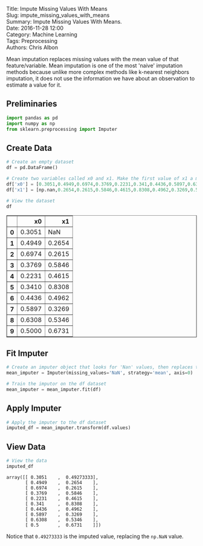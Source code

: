 Title: Impute Missing Values With Means   
Slug: impute_missing_values_with_means   
Summary: Impute Missing Values With Means.   
Date: 2016-11-28 12:00    
Category: Machine Learning   
Tags: Preprocessing  
Authors: Chris Albon

Mean imputation replaces missing values with the mean value of that feature/variable. Mean imputation is one of the most 'naive' imputation methods because unlike more complex methods like k-nearest neighbors imputation, it does not use the information we have about an observation to estimate a value for it.

## Preliminaries


```python
import pandas as pd
import numpy as np
from sklearn.preprocessing import Imputer
```

## Create Data


```python
# Create an empty dataset
df = pd.DataFrame()

# Create two variables called x0 and x1. Make the first value of x1 a missing value
df['x0'] = [0.3051,0.4949,0.6974,0.3769,0.2231,0.341,0.4436,0.5897,0.6308,0.5]
df['x1'] = [np.nan,0.2654,0.2615,0.5846,0.4615,0.8308,0.4962,0.3269,0.5346,0.6731]

# View the dataset
df
```




<div>
<table border="1" class="dataframe">
  <thead>
    <tr style="text-align: right;">
      <th></th>
      <th>x0</th>
      <th>x1</th>
    </tr>
  </thead>
  <tbody>
    <tr>
      <th>0</th>
      <td>0.3051</td>
      <td>NaN</td>
    </tr>
    <tr>
      <th>1</th>
      <td>0.4949</td>
      <td>0.2654</td>
    </tr>
    <tr>
      <th>2</th>
      <td>0.6974</td>
      <td>0.2615</td>
    </tr>
    <tr>
      <th>3</th>
      <td>0.3769</td>
      <td>0.5846</td>
    </tr>
    <tr>
      <th>4</th>
      <td>0.2231</td>
      <td>0.4615</td>
    </tr>
    <tr>
      <th>5</th>
      <td>0.3410</td>
      <td>0.8308</td>
    </tr>
    <tr>
      <th>6</th>
      <td>0.4436</td>
      <td>0.4962</td>
    </tr>
    <tr>
      <th>7</th>
      <td>0.5897</td>
      <td>0.3269</td>
    </tr>
    <tr>
      <th>8</th>
      <td>0.6308</td>
      <td>0.5346</td>
    </tr>
    <tr>
      <th>9</th>
      <td>0.5000</td>
      <td>0.6731</td>
    </tr>
  </tbody>
</table>
</div>



## Fit Imputer


```python
# Create an imputer object that looks for 'Nan' values, then replaces them with the mean value of the feature by columns (axis=0)
mean_imputer = Imputer(missing_values='NaN', strategy='mean', axis=0)

# Train the imputor on the df dataset
mean_imputer = mean_imputer.fit(df)
```

## Apply Imputer


```python
# Apply the imputer to the df dataset
imputed_df = mean_imputer.transform(df.values)
```

## View Data


```python
# View the data
imputed_df
```




    array([[ 0.3051    ,  0.49273333],
           [ 0.4949    ,  0.2654    ],
           [ 0.6974    ,  0.2615    ],
           [ 0.3769    ,  0.5846    ],
           [ 0.2231    ,  0.4615    ],
           [ 0.341     ,  0.8308    ],
           [ 0.4436    ,  0.4962    ],
           [ 0.5897    ,  0.3269    ],
           [ 0.6308    ,  0.5346    ],
           [ 0.5       ,  0.6731    ]])



Notice that `0.49273333` is the imputed value, replacing the `np.NaN` value.
